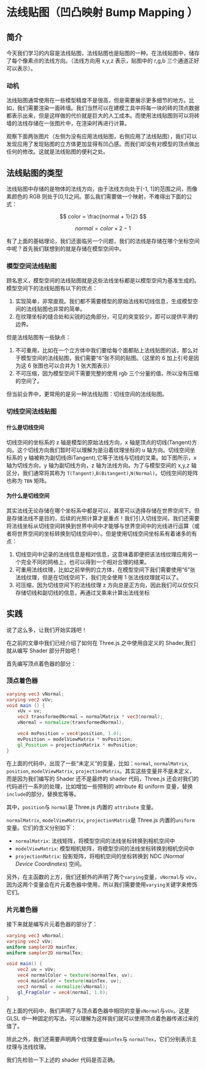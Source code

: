 # 法线贴图（凹凸映射 Bump Mapping ）

## 简介

今天我们学习的内容是法线贴图，法线贴图也是贴图的一种。在法线贴图中，储存了每个像素点的法线方向。（法线方向用 x,y,z 表示，贴图中的 r,g,b 三个通道正好可以表示）。

### 动机

法线贴图通常使用在一些模型精度不是很高，但是需要展示更多细节的地方。比如，我们需要渲染一面砖墙。我们当然可以在建模工具中将每一块的砖的顶点数据都表示出来，但是这样做的代价就是巨大的人工成本。而使用法线贴图则可以将砖墙的法线存储在一张图片中，在渲染时再进行计算。

观察下面两张图片（左侧为没有应用法线贴图，右侧应用了法线贴图），我们可以发现应用了发现贴图的立方体更加显得有凹凸感。而我们却没有对模型的顶点做出任何的修改。这就是法线贴图的便利之处。

<ImgContainer :srcs="['/img/three-example/brick-main.png', '/img/three-example/brick-normal.png']"/>

## 法线贴图的类型

法线贴图中存储的是物体的法线方向，由于法线方向处于[-1, 1]的范围之间，而像素颜色的 RGB 则处于[0,1]之间。那么我们需要做一个映射，不难得出下面的公式：

$$
color = \frac{normal + 1}{2}
$$

$$
normal = color \times 2 - 1
$$

有了上面的基础理论，我们还面临另一个问题，我们的法线是存储在哪个坐标空间中呢？首先我们联想到的就是存储在模型空间中。

### 模型空间法线贴图

顾名思义，模型空间的法线贴图就是这些法线坐标都是以模型空间为基准生成的。模型空间下的法线贴图有以下的优点：

1. 实现简单，非常直观。我们都不需要模型的原始法线和切线信息，生成模型空间的法线贴图也非常的简单。
2. 在纹理坐标的缝合处和尖锐的边角部分，可见的突变较少，即可以提供平滑的边界。

但是法线贴图有一些缺点：

1. 不可重用，比如在一个立方体中我们要给每个面都贴上法线贴图的话，那么对于模型空间的法线贴图，我们需要“6”张不同的贴图。（这里的 6 加上引号是因为这 6 张图也可以合并为 1 张大图表示）
2. 不可压缩，因为模型空间下需要完整的使用 rgb 三个分量的值，所以没有压缩的空间了。

但当前业界中，更常用的是另一种法线贴图：切线空间的法线贴图。

### 切线空间法线贴图

#### 什么是切线空间

切线空间的坐标系的 z 轴是模型的原始法线方向，x 轴是顶点的切线(Tangent)方向。这个切线方向我们暂时可以理解为是沿着纹理坐标的 u 轴方向。切线空间坐标系的 y 轴被称为副切线(BiTangent),它等于法线与切线的叉乘。如下图所示，x 轴为切线方向，y 轴为副切线方向，z 轴为法线方向。为了与模型空间的 x,y,z 轴区分，我们通常将其称为 `T(Tangent)`,`B(Bitangent)`,`N(Normal)`。切线空间的矩阵也称为 `TBN` 矩阵。

<ImgContainer :srcs="['/img/three-example/tangent.png']" :height="200"  :forceFlex="true"/>

#### 为什么是切线空间

其实法线无论存储在哪个坐标系中都是可以，甚至可以选择存储在世界空间下。但是存储法线不是目的，后续的光照计算才是重点！我们引入切线空间，我们还需要将法线坐标从切线空间转换到世界中间中才能够与世界空间中的光线进行运算（或者将世界空间的坐标转换到切线空间中）。但是使用切线空间坐标系有着诸多的有点：

1. 切线空间中记录的法线信息是相对信息，这意味着即便把该法线纹理应用另一个完全不同的网格上，也可以得到一个相对合理的结果。
2. 可重用法线纹理，比如之前举例的立方体，在模型空间下我们需要使用“6”张法线纹理，但是在切线空间下，我们完全使用 1 张法线纹理就可以了。
3. 可压缩，因为切线空间下的法线纹理 z 方向总是正方向，因此我们可以仅仅只存储切线和副切线的信息，再通过叉乘来计算出法线坐标

## 实践

说了这么多，让我们开始实践吧！

在之前的文章中我们已经介绍了如何在 Three.js 之中使用自定义的 Shader,我们就从编写 Shader 部分开始吧！

首先编写顶点着色器的部分：

### 顶点着色器

```glsl
varying vec3 vNormal;
varying vec2 vUv;
void main () {
    vUv = uv;
    vec3 transformedNormal = normalMatrix * vec3(normal);
    vNormal = normalize(transformedNormal);

    vec4 mvPosition = vec4(position, 1.0);
    mvPosition = modelViewMatrix * mvPosition;
    gl_Position = projectionMatrix * mvPosition;
}

```

在上面的代码中，出现了一些“未定义”的变量，比如：`normal`, `normalMatrix`, `position`, `modelViewMatrix`, `projectionMatrix`。其实这些变量并不是未定义，而是因为我们编写的 Shader 还不是最终的 shader 代码，Three.js 还会对我们的代码进行一系列的处理，比如增加一些预制的 attribute 和 uniform 变量，替换`include`的部分，替换宏等等。

其中，`position`与 `normal`是 Three.js 内置的 `attribute` 变量。

`normalMatrix`, `modelViewMatrix`, `projectionMatrix`是 Three.js 内置的`uniform`变量。它们的含义分别如下：

-   `normalMatrix`: 法线矩阵，将模型空间的法线坐标转换到相机空间中
-   `modelViewMatrix`: 模型相机矩阵，将模型空间的法线坐标转换到相机空间中
-   `projectionMatrix`: 投影矩阵，将相机空间的坐标转换到 NDC (_Normal Device Coordinates_) 空间。

另外，在主函数的上方，我们还额外的声明了两个`varying`变量，`vNormal`与 `vUv`，因为这两个变量会在片元着色器中使用，所以我们需要使用`varying`关键字来修饰它们。

### 片元着色器

接下来就是编写片元着色器的部分了：

```glsl
varying vec3 vNormal;
varying vec2 vUv;
uniform sampler2D mainTex;
uniform sampler2D normalTex;

void main() {
    vec2 uv = vUv;
    vec4 normalColor = texture(normalTex, uv);
    vec4 mainColor = texture(mainTex, uv);
    vec3 normal = normalize(vNormal);
    gl_FragColor = vec4(normal, 1.0);
}
```

在上面的代码中，我们声明了与顶点着色器中相同的变量`vNormal`与`vUv`。这是 GLSL 中一种固定的写法，可以理解为这样我们就可以使用顶点着色器传递过来的值了。

除此之外，我们还需要声明两个纹理变量`mainTex`与 `normalTex`，它们分别表示主纹理与法线纹理。

我们先检验一下上述的 shader 代码是否正确。

<ThreeNormal/>
